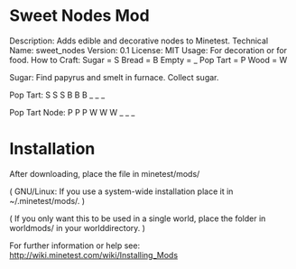 Sweet Nodes Mod
===============

Description: Adds edible and decorative nodes to Minetest.
Technical Name: sweet_nodes
Version: 0.1
License: MIT
Usage: For decoration or for food.
How to Craft:
Sugar = S
Bread = B
Empty = _
Pop Tart = P
Wood = W

Sugar: Find papyrus and smelt in furnace. Collect sugar.

Pop Tart:  S S S
           B B B
           _ _ _
           
Pop Tart Node: P P P
               W W W
               _ _ _
               
Installation
============

After downloading, place the file in minetest/mods/

(  GNU/Linux: If you use a system-wide installation place
    it in ~/.minetest/mods/.  )

(  If you only want this to be used in a single world, place
    the folder in worldmods/ in your worlddirectory.  )

For further information or help see:
http://wiki.minetest.com/wiki/Installing_Mods
